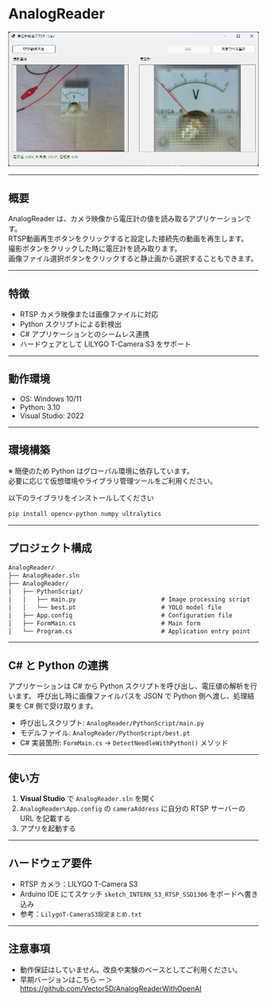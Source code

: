 # AnalogReader

![AnalogReader](/AnalogReader.png)

---

## 概要

AnalogReader は、カメラ映像から電圧計の値を読み取るアプリケーションです。  
RTSP動画再生ボタンをクリックすると設定した接続先の動画を再生します。  
撮影ボタンをクリックした時に電圧計を読み取ります。  
画像ファイル選択ボタンをクリックすると静止画から選択することもできます。  

---

## 特徴
- RTSP カメラ映像または画像ファイルに対応
- Python スクリプトによる針検出
- C# アプリケーションとのシームレス連携
- ハードウェアとして LILYGO T-Camera S3 をサポート

---

## 動作環境

- OS: Windows 10/11
- Python: 3.10
- Visual Studio: 2022

---

## 環境構築

※ 簡便のため Python はグローバル環境に依存しています。  
必要に応じて仮想環境やライブラリ管理ツールをご利用ください。

以下のライブラリをインストールしてください

```bash
pip install opencv-python numpy ultralytics
```

---

## プロジェクト構成

```
AnalogReader/
├── AnalogReader.sln
├── AnalogReader/
│   ├── PythonScript/
│   │   ├── main.py                        # Image processing script
│   │   └── best.pt                        # YOLO model file
│   ├── App.config                         # Configuration file
│   ├── FormMain.cs                        # Main form
│   └── Program.cs                         # Application entry point
```

---

## C# と Python の連携

アプリケーションは C# から Python スクリプトを呼び出し、電圧値の解析を行います。
呼び出し時に画像ファイルパスを JSON で Python 側へ渡し、処理結果を C# 側で受け取ります。

- 呼び出しスクリプト: `AnalogReader/PythonScript/main.py`
- モデルファイル: `AnalogReader/PythonScript/best.pt`
- C# 実装箇所: `FormMain.cs` → `DetectNeedleWithPython()` メソッド

---

## 使い方

1. **Visual Studio** で `AnalogReader.sln` を開く
2. `AnalogReader\App.config` の `cameraAddress` に自分の RTSP サーバーの URL を記載する
3. アプリを起動する

---

## ハードウェア要件

* RTSP カメラ：LILYGO T-Camera S3
* Arduino IDE にてスケッチ `sketch_INTERN_S3_RTSP_SSD1306` をボードへ書き込み
* 参考：`LilygoT-CameraS3設定まとめ.txt`

---

## 注意事項

* 動作保証はしていません。改良や実験のベースとしてご利用ください。
* 早期バージョンはこちら ー＞ https://github.com/Vector5D/AnalogReaderWithOpenAI
